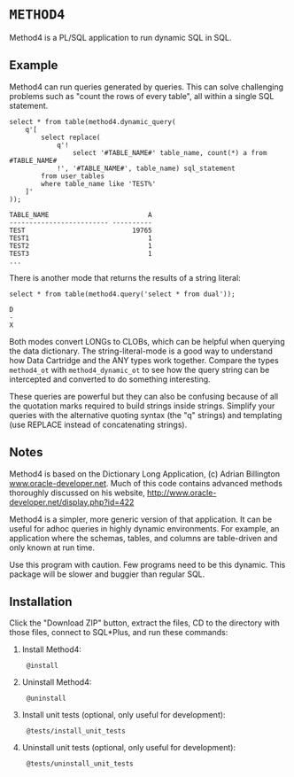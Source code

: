 `METHOD4`
============

Method4 is a PL/SQL application to run dynamic SQL in SQL.

## Example

Method4 can run queries generated by queries.  This can solve challenging problems such as "count the rows of every table", all within a single SQL statement.

    select * from table(method4.dynamic_query(
        q'[
            select replace(
                q'!
                    select '#TABLE_NAME#' table_name, count(*) a from #TABLE_NAME#
                !', '#TABLE_NAME#', table_name) sql_statement
            from user_tables
            where table_name like 'TEST%'
        ]'
    ));
    
    TABLE_NAME                         A
    ------------------------- ----------
    TEST                           19765
    TEST1                              1
    TEST2                              1
    TEST3                              1
    ...

There is another mode that returns the results of a string literal:

    select * from table(method4.query('select * from dual'));
    
    D
    -
    X

Both modes convert LONGs to CLOBs, which can be helpful when querying the data dictionary.  The string-literal-mode is a good way to understand how Data Cartridge and the ANY types work together.  Compare the types `method4_ot` with `method4_dynamic_ot` to see how the query string can be intercepted and converted to do something interesting.

These queries are powerful but they can also be confusing because of all the quotation marks required to build strings inside strings.  Simplify your queries with the alternative quoting syntax (the "q" strings) and templating (use REPLACE instead of concatenating strings).

## Notes

Method4 is based on the Dictionary Long Application, (c) Adrian Billington www.oracle-developer.net.  Much of this code contains advanced methods thoroughly discussed on his website, http://www.oracle-developer.net/display.php?id=422

Method4 is a simpler, more generic version of that application.  It can be useful for adhoc queries in highly dynamic environments.  For example, an application where the schemas, tables, and columns are table-driven and only known at run time.

Use this program with caution.  Few programs need to be this dynamic.  This package will be slower and buggier than regular SQL.

## Installation

Click the "Download ZIP" button, extract the files, CD to the directory with those files, connect to SQL*Plus, and run these commands:

1. Install Method4:

        @install

2. Uninstall Method4:

        @uninstall

3. Install unit tests (optional, only useful for development):

        @tests/install_unit_tests

4. Uninstall unit tests (optional, only useful for development):

        @tests/uninstall_unit_tests
